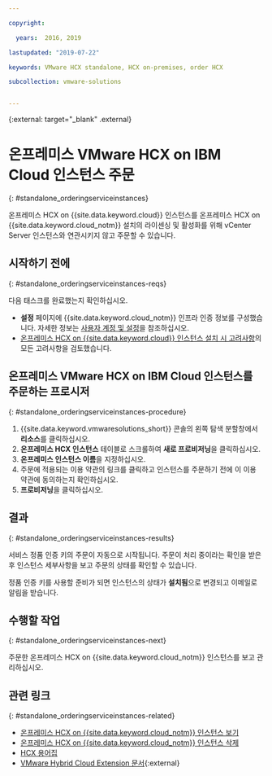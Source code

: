 ```yaml
---

copyright:

  years:  2016, 2019

lastupdated: "2019-07-22"

keywords: VMware HCX standalone, HCX on-premises, order HCX

subcollection: vmware-solutions


---
```


{:external: target="_blank" .external}

# 온프레미스 VMware HCX on IBM Cloud 인스턴스 주문
{: #standalone_orderingserviceinstances}

온프레미스 HCX on {{site.data.keyword.cloud}} 인스턴스를 온프레미스 HCX on {{site.data.keyword.cloud_notm}} 설치의 라이센싱 및 활성화를 위해 vCenter Server 인스턴스와 연관시키지 않고 주문할 수 있습니다.

## 시작하기 전에
{: #standalone_orderingserviceinstances-reqs}

다음 태스크를 완료했는지 확인하십시오.
*  **설정** 페이지에 {{site.data.keyword.cloud_notm}} 인프라 인증 정보를 구성했습니다. 자세한 정보는 [사용자 계정 및 설정](/docs/services/vmwaresolutions/vmonic?topic=vmware-solutions-useraccount)을 참조하십시오.
*  [온프레미스 HCX on {{site.data.keyword.cloud}} 인스턴스 설치 시 고려사항](/docs/services/vmwaresolutions/services?topic=vmware-solutions-standalone_considerations)의 모든 고려사항을 검토했습니다.

## 온프레미스 VMware HCX on IBM Cloud 인스턴스를 주문하는 프로시저
{: #standalone_orderingserviceinstances-procedure}

1. {{site.data.keyword.vmwaresolutions_short}} 콘솔의 왼쪽 탐색 분할창에서 **리소스**를 클릭하십시오.
2. **온프레미스 HCX 인스턴스** 테이블로 스크롤하여 **새로 프로비저닝**을 클릭하십시오.
3. **온프레미스 인스턴스 이름**을 지정하십시오.
4. 주문에 적용되는 이용 약관의 링크를 클릭하고 인스턴스를 주문하기 전에 이 이용 약관에 동의하는지 확인하십시오.
5. **프로비저닝**을 클릭하십시오.

## 결과
{: #standalone_orderingserviceinstances-results}

서비스 정품 인증 키의 주문이 자동으로 시작됩니다. 주문이 처리 중이라는 확인을 받은 후 인스턴스 세부사항을 보고 주문의 상태를 확인할 수 있습니다.

정품 인증 키를 사용할 준비가 되면 인스턴스의 상태가 **설치됨**으로 변경되고 이메일로 알림을 받습니다.

## 수행할 작업
{: #standalone_orderingserviceinstances-next}

주문한 온프레미스 HCX on {{site.data.keyword.cloud_notm}} 인스턴스를 보고 관리하십시오.

## 관련 링크
{: #standalone_orderingserviceinstances-related}

* [온프레미스 HCX on {{site.data.keyword.cloud_notm}} 인스턴스 보기](/docs/services/vmwaresolutions/services?topic=vmware-solutions-standalone_viewingserviceinstances)
* [온프레미스 HCX on {{site.data.keyword.cloud_notm}} 인스턴스 삭제](/docs/services/vmwaresolutions/services?topic=vmware-solutions-standalone_deletingserviceinstances)
* [HCX 용어집](/docs/services/vmwaresolutions/services?topic=vmware-solutions-hcx_glossary)
* [VMware Hybrid Cloud Extension 문서](https://cloud.vmware.com/vmware-hcx/resources){:external}
